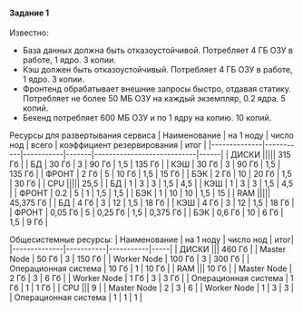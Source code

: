 #### Задание 1

Известно:
- База данных должна быть отказоустойчивой. Потребляет 4 ГБ ОЗУ в работе, 1 ядро. 3 копии.
- Кэш должен быть отказоустойчивый. Потребляет 4 ГБ ОЗУ в работе, 1 ядро. 3 копии.
- Фронтенд обрабатывает внешние запросы быстро, отдавая статику. Потребляет не более 50 МБ ОЗУ на каждый экземпляр, 0.2 ядра. 5 копий.
- Бекенд потребляет 600 МБ ОЗУ и по 1 ядру на копию. 10 копий.


Ресурсы для развертывания сервиса
| Наименование | на 1 ноду | число нод | всего | коэффициент резервирования | итог |
|--------------|-----------|-----------|-------|----------------------------|------|
| ДИСКИ ||||| 315 Гб |
| БД | 30 Гб | 3 | 90 Гб | 1,5 | 135 Гб |
| КЭШ | 30 Гб | 3 | 90 Гб | 1,5 | 135 Гб |
| ФРОНТ | 2 Гб | 5 | 10 Гб | 1,5 | 15 Гб |
| БЭК | 2 Гб | 10 | 20 Гб | 1,5 | 30 Гб |
| CPU ||||| 25,5 |
| БД | 1 | 3 | 3 | 1,5 | 4,5 |
| КЭШ | 1 | 3 | 3 | 1,5 | 4,5 |
| ФРОНТ | 0.2 | 5 | 1 | 1,5 | 1,5 |
| БЭК | 1 | 10 | 10 | 1,5 | 15 |
| RAM ||||| 45,375 Гб |
| БД | 4 Гб | 3 | 12 | 1,5 | 18 Гб |
| КЭШ | 4 Гб | 3 | 12 | 1,5 | 18 Гб |
| ФРОНТ | 0,05 Гб | 5 | 0,25 Гб | 1,5 | 0,375 Гб |
| БЭК | 0,6 Гб | 10 | 6 Гб | 1,5 | 9 Гб |

Общесистемные ресурсы:
| Наименование | на 1 ноду | число нод | итог|
|--------------|-----------|-----------|-----|
| ДИСКИ ||| 460 Гб |
| Master Node | 50 Гб | 3 | 150 Гб |
| Worker Node | 100 Гб | 3 | 300 Гб |
| Операционная система | 10 Гб | 1 | 10 Гб |
| RAM ||| 10 Гб |
| Master Node | 2 Гб | 3 | 6 Гб |
| Worker Node | 1 Гб | 3 | 3 Гб |
| Операционная система | 1 Гб | 1 | 1 Гб |
| CPU ||| 9 |
| Master Node | 2 | 3 | 6 |
| Worker Node | 1 | 3 | 3 |
| Операционная система | 1 | 1 | 1 |
